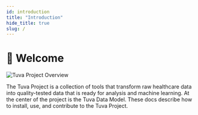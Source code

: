 ```yaml
---
id: introduction
title: "Introduction"
hide_title: true
slug: /
---
```


# 👋 Welcome

![Tuva Project Overview](/img/tuva_project_overview.jpg)

The Tuva Project is a collection of tools that transform raw healthcare data into quality-tested data that is ready for analysis and machine learning.  At the center of the project is the Tuva Data Model.  These docs describe how to install, use, and contribute to the Tuva Project.